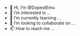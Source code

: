 - 👋 Hi, I’m @DopestEmu
- 👀 I’m interested in ...
- 🌱 I’m currently learning ...
- 💞️ I’m looking to collaborate on ...
- 📫 How to reach me ...

<!---
DopestEmu/DopestEmu is a ✨ special ✨ repository because its `README.md` (this file) appears on your GitHub profile.
You can click the Preview link to take a look at your changes.
--->

